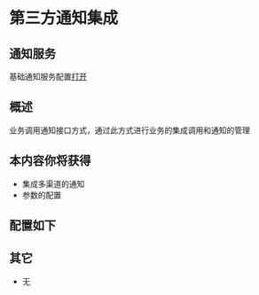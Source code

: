 # 第三方通知集成

## 通知服务

基础通知服务配置[打开](http://alinesno-notice.beta.linesno.com)

## 概述

业务调用通知接口方式，通过此方式进行业务的集成调用和通知的管理

## 本内容你将获得

- 集成多渠道的通知
- 参数的配置

## 配置如下

## 其它

- 无
